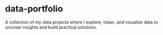 # data-portfolio
A collection of my data projects where I explore, clean, and visualize data to uncover insights and build practical solutions. 
